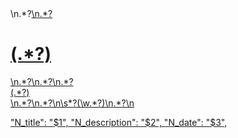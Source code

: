 <div class="section project-list">\n.*?<a href="#" class="blog-title-link w-inline-block">\n.*?<h1 class="blog-title">(.*?)</h1>\n.*?\n.*?\n.*?<div class="post-info">(.*?)</div>\n.*?\n.*?\n\s*?(\w.*?)\n.*?\n


"N_title": "$1",
"N_description": "$2",
"N_date": "$3",
